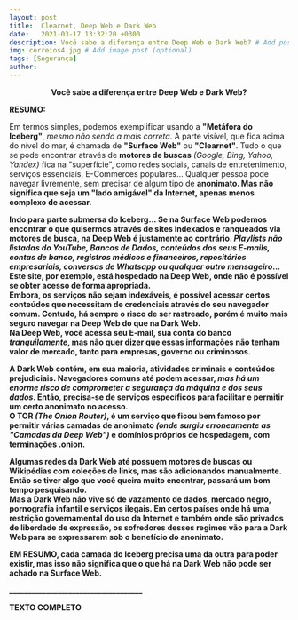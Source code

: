```yaml
---
layout: post
title:  Clearnet, Deep Web e Dark Web
date:   2021-03-17 13:32:20 +0300
description: Você sabe a diferença entre Deep Web e Dark Web? # Add post description (optional)
img: correios4.jpg # Add image post (optional)
tags: [Segurança]
author:
---
```

<center><strong>Você sabe a diferença entre Deep Web e Dark Web?</strong></center> 

<p><strong>RESUMO:</strong></p>
<p>Em termos simples, podemos exemplificar usando a <b>"Metáfora do Iceberg"</b>, <i>mesmo não sendo a mais correta</i>. A parte visível, que fica acima do nível do mar, é chamada de <b>"Surface Web"</b> ou <b>"Clearnet"</b>. Tudo o que se pode encontrar através de <b>motores de buscas</b> <i>(Google, Bing, Yahoo, Yandex)</i> fica na "superfície", como redes sociais, canais de entretenimento, serviços essenciais, E-Commerces populares... 
Qualquer pessoa pode navegar livremente, sem precisar de algum tipo de <b>anonimato<b>. Mas não significa que seja um "lado amigável" da Internet, apenas <b>menos complexo<b> de acessar.</p>

<p>Indo para parte submersa do Iceberg... Se na <b>Surface Web<b> podemos encontrar o que quisermos através de sites indexados e ranqueados via motores de busca, na <b>Deep Web<b> é justamente ao contrário. <i>Playlists não listadas do YouTube, Bancos de Dados, conteúdos dos seus E-mails, contas de banco, registros médicos e financeiros, repositórios empresariais, conversas de Whatsapp ou qualquer outro mensageiro</i>... <b>Este site</b>, por exemplo, <b>está hospedado na Deep Web<b>, onde não é possível se obter acesso de forma apropriada.<br>
Embora, os serviços não sejam indexáveis, é possível acessar certos conteúdos que necessitam de credenciais através do seu navegador comum. Contudo, há sempre o risco de ser rastreado, porém <b>é muito mais seguro navegar na Deep Web do que na Dark Web</b>.<br>
Na Deep Web, você acessa seu E-mail, sua conta do banco <i>tranquilamente</i>, <b>mas não quer dizer que essas informações não tenham valor de mercado, tanto para empresas, governo ou criminosos</b>.</p>

<p>A Dark Web contém, em sua maioria, <b>atividades criminais e conteúdos prejudiciais</b>. Navegadores comuns <b>até</b> podem acessar, <i>mas há um enorme risco de comprometer a segurança da máquina e dos seus dados</i>. Então, precisa-se de <b>serviços específicos para facilitar e permitir um certo anonimato no acesso</b>.<br>
O <b>TOR</b> <i>(The Onion Router)</i>, é um serviço que ficou bem famoso por permitir <b>várias camadas de anonimato</b> <i>(onde surgiu erroneamente as "Camadas da Deep Web")</i> e <b>domínios próprios de hospedagem</b>, com terminações <b>.onion</b>.</p>

<p>Algumas redes da Dark Web até possuem motores de buscas ou Wikipédias com coleções de links, mas são <b>adicionandos manualmente</b>. Então se tiver algo que você queira muito encontrar, passará um bom tempo pesquisando.<br>   
Mas a Dark Web não vive só de vazamento de dados, mercado negro, pornografia infantil e serviços ilegais. Em certos países onde há uma <b>restrição governamental do uso da Internet e também onde são privados de liberdade de expressão</b>, os sofredores desses regimes vão para a Dark Web para se <b>expressarem sob o benefício do anonimato</b>.</p>

<p><b>EM RESUMO</b>, cada camada do Iceberg precisa uma da outra para poder existir, mas isso não significa que o que há na Dark Web não pode ser achado na Surface Web.<br>

<p>____________________________________</p>

<p><strong>TEXTO COMPLETO</strong></p>









